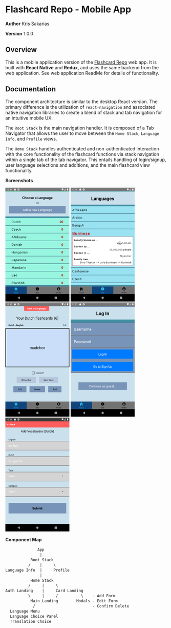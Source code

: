# Flashcard Repo - Mobile App

**Author** Kris Sakarias

**Version** 1.0.0


## Overview

This is a mobile application version of the [Flashcard Repo](https://github.com/kris71990/lang-flashcards.git) web app. It is built with **React Native** and **Redux**, and uses the same backend from the web application. See web application ReadMe for details of functionality. 


## Documentation

The component architecture is similar to the desktop React version. The primary difference is the utilization of `react-navigation` and associated native navigation libraries to create a blend of stack and tab navigation for an intuitive mobile UX. 

The `Root Stack` is the main navigation handler. It is composed of a Tab Navigator that allows the user to move between the `Home Stack`, `Language Info`, and `Profile` views. 

The `Home Stack` handles authenticated and non-authenticated interaction with the core functionality of the flashcard functions via stack navigation within a single tab of the tab navigator. This entails handling of login/signup, user language selections and additions, and the main flashcard view functionality. 

**Screenshots**

<img src="./screenshots/MainLanding.png" alt="Main Landing" width="200"/>


<img src="./screenshots/LanguageInfo.png" alt="Language Info" width="200"/>


<img src="./screenshots/CardLanding.png" alt="Card Landing" width="200"/>


<img src="./screenshots/AuthLanding.png" alt="Auth Landing" width="200"/>


<img src="./screenshots/AddForm.png" alt="AddForm" width="200"/>


**Component Map**

```
              App
               | 
           Root Stack
          /    |     \
Language Info  |     Profile
               |
           Home Stack
          /     |     \
Auth Landing    |     Card Landing
          \     |     /          \    - Add Form
           Main Landing        Modals - Edit Form
            /                         - Confirm Delete
  Language Menu
  Language Choice Panel
  Translation Choice
```
